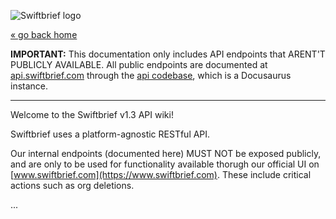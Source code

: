 ![Swiftbrief logo](https://swiftbrief-cms.nyc3.digitaloceanspaces.com/941f6eb99c5298036be645af1111c3ab.png?updated_at=2022-08-19T16:50:47.645Z)

[« go back home](https://github.com/swiftbrief/v1.3/wiki)

**IMPORTANT:** This documentation only includes API endpoints that ARENT'T PUBLICLY AVAILABLE. All public endpoints are documented at [api.swiftbrief.com](https://api.swiftbrief.com) through the [api codebase](https://github.com/swiftbrief/api), which is a Docusaurus instance.

<hr />

Welcome to the Swiftbrief v1.3 API wiki!

Swiftbrief uses a platform-agnostic RESTful API.

Our internal endpoints (documented here) MUST NOT be exposed publicly, and are only to be used for functionality available thorugh our official UI on [www.swiftbrief.com](https://www.swiftbrief.com). These include critical actions such as org deletions.

...